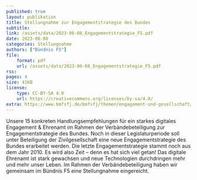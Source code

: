 ```yaml
---
published: true
layout: publikation
title: Stellungnahme zur Engagementstrategie des Bundes
subtitle: 
link: /assets/data/2023-06-08_Engagementstrategie_F5.pdf
date: 2023-06-08
categories: Stellungnahme
authors: ["Bündnis F5"]
file:
    format: pdf
    url: /assets/data/2023-06-08_Engagementstrategie_F5.pdf
rss:
pages: 4
size: 41KB
license:
    type: CC-BY-SA 4.0
    url: https://creativecommons.org/licenses/by-sa/4.0/
extra: https://www.bmfsfj.de/bmfsfj/themen/engagement-und-gesellschaft/engagement-staerken/engagementstrategie-des-bundes-222072
---
```


Unsere 15 konkreten Handlungsempfehlungen für ein starkes digitales Engagement & Ehrenamt im Rahmen der Verbändebeteiligung zur Engagementstrategie des Bundes. Noch in dieser Legislaturperiode soll unter Beteiligung der Zivilgesellschaft eine neue Engagementstrategie des Bundes erarbeitet werden. Die letzte Engagementstrategie stammt noch aus dem Jahr 2010. Es wird also Zeit – denn es hat sich viel getan! Das digitale Ehrenamt ist stark gewachsen und neue Technologien durchdringen mehr und mehr unser Leben. Im Rahmen der Verbändebeteiligung haben wir gemeinsam im Bündnis F5 eine Stellungnahme eingereicht.
